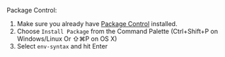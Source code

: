 Package Control:
1.  Make sure you already have [Package Control](https://packagecontrol.io/installation) installed.
2.  Choose `Install Package` from the Command Palette (Ctrl+Shift+P on Windows/Linux Or ⇧⌘P on OS X)
3.  Select `env-syntax` and hit Enter
